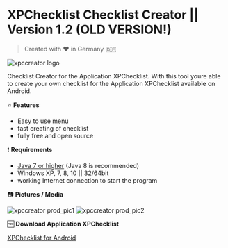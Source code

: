 # XPChecklist Checklist Creator || Version 1.2 (OLD VERSION!)

> Created with :heart: in Germany :de:

![xpccreator logo](https://i.imgur.com/fBL5WBJ.jpg)

Checklist Creator for the Application XPChecklist. With this tool youre able to create your own checklist for the Application XPChecklist available on Android.


:star: **Features**

- Easy to use menu
- fast creating of checklist
- fully free and open source

:exclamation: **Requirements**

- [Java 7 or higher](https://java.com/de/download/) (Java 8 is recommended)
- Windows XP, 7, 8, 10 || 32/64bit
- working Internet connection to start the program

:camera: **Pictures / Media**

![xpccreator prod_pic1](https://i.imgur.com/AopnZFR.jpg)
![xpccreator prod_pic2](https://i.imgur.com/TiBgCTR.jpg)



:free: **Download Application XPChecklist**

[XPChecklist for Android](https://play.google.com/store/apps/details?id=de.skygp.akego.xpchecklist)
